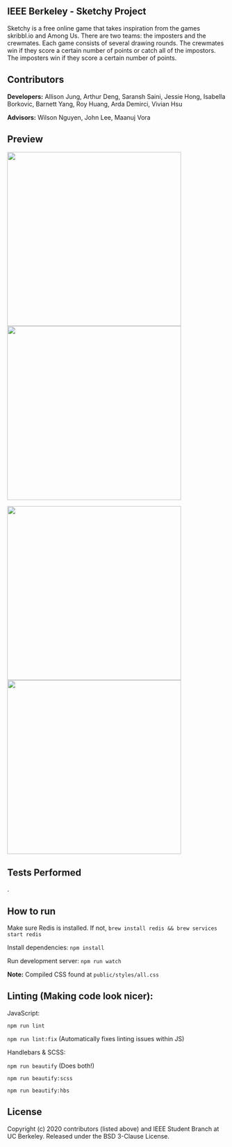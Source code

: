 ## IEEE Berkeley - Sketchy Project
Sketchy is a free online game that takes inspiration from the games skribbl.io and Among Us. There are two teams: the imposters and the crewmates. Each game consists of several drawing rounds. The crewmates win if they score a certain number of points or catch all of the impostors. The imposters win if they score a certain number of points.

## Contributors
**Developers:** Allison Jung, Arthur Deng, Saransh Saini, Jessie Hong, Isabella Borkovic, Barnett Yang, Roy Huang, Arda Demirci, Vivian Hsu

**Advisors:** Wilson Nguyen, John Lee, Maanuj Vora

## Preview

<p float="left">
  <img src="https://github.com/IEEEBerkeley/sketchy/blob/master/public/img/1.png" width="400" />
  <img src="https://github.com/IEEEBerkeley/sketchy/blob/master/public/img/2.png" width="400" /> 
</p>
<p float="left">
  <img src="https://github.com/IEEEBerkeley/sketchy/blob/master/public/img/3.png" width="400" />
  <img src="https://github.com/IEEEBerkeley/sketchy/blob/master/public/img/4.png" width="400" /> 
</p>

## Tests Performed
. 


## How to run

Make sure Redis is installed. If not, `brew install redis && brew services start redis`

Install dependencies: `npm install`

Run development server: `npm run watch`

**Note:** Compiled CSS found at `public/styles/all.css`

## Linting (Making code look nicer):

JavaScript:

`npm run lint`

`npm run lint:fix` (Automatically fixes linting issues within JS)

Handlebars & SCSS:

`npm run beautify` (Does both!)

`npm run beautify:scss`

`npm run beautify:hbs`


## License

Copyright (c) 2020 contributors (listed above) and IEEE Student Branch at UC Berkeley. Released under the BSD 3-Clause License.
